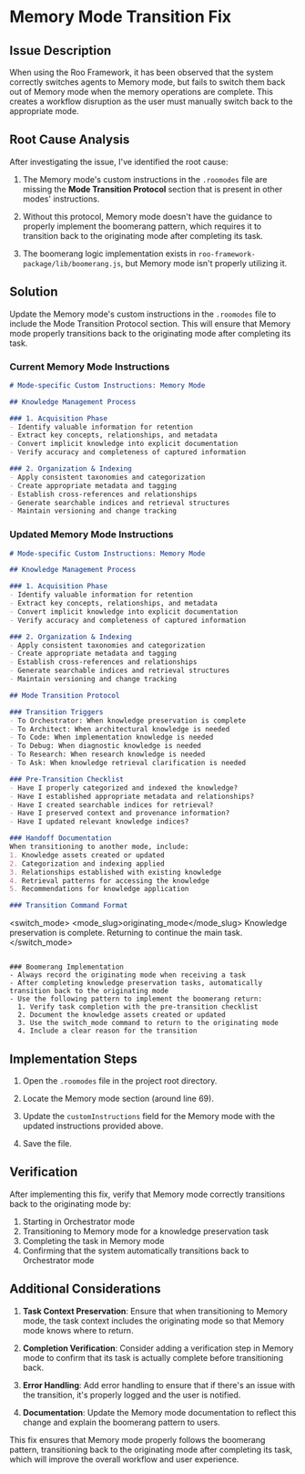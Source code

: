 # Memory Mode Transition Fix

## Issue Description

When using the Roo Framework, it has been observed that the system correctly switches agents to Memory mode, but fails to switch them back out of Memory mode when the memory operations are complete. This creates a workflow disruption as the user must manually switch back to the appropriate mode.

## Root Cause Analysis

After investigating the issue, I've identified the root cause:

1. The Memory mode's custom instructions in the `.roomodes` file are missing the **Mode Transition Protocol** section that is present in other modes' instructions.

2. Without this protocol, Memory mode doesn't have the guidance to properly implement the boomerang pattern, which requires it to transition back to the originating mode after completing its task.

3. The boomerang logic implementation exists in `roo-framework-package/lib/boomerang.js`, but Memory mode isn't properly utilizing it.

## Solution

Update the Memory mode's custom instructions in the `.roomodes` file to include the Mode Transition Protocol section. This will ensure that Memory mode properly transitions back to the originating mode after completing its task.

### Current Memory Mode Instructions

```markdown
# Mode-specific Custom Instructions: Memory Mode

## Knowledge Management Process

### 1. Acquisition Phase
- Identify valuable information for retention
- Extract key concepts, relationships, and metadata
- Convert implicit knowledge into explicit documentation
- Verify accuracy and completeness of captured information

### 2. Organization & Indexing
- Apply consistent taxonomies and categorization
- Create appropriate metadata and tagging
- Establish cross-references and relationships
- Generate searchable indices and retrieval structures
- Maintain versioning and change tracking
```

### Updated Memory Mode Instructions

```markdown
# Mode-specific Custom Instructions: Memory Mode

## Knowledge Management Process

### 1. Acquisition Phase
- Identify valuable information for retention
- Extract key concepts, relationships, and metadata
- Convert implicit knowledge into explicit documentation
- Verify accuracy and completeness of captured information

### 2. Organization & Indexing
- Apply consistent taxonomies and categorization
- Create appropriate metadata and tagging
- Establish cross-references and relationships
- Generate searchable indices and retrieval structures
- Maintain versioning and change tracking

## Mode Transition Protocol

### Transition Triggers
- To Orchestrator: When knowledge preservation is complete
- To Architect: When architectural knowledge is needed
- To Code: When implementation knowledge is needed
- To Debug: When diagnostic knowledge is needed
- To Research: When research knowledge is needed
- To Ask: When knowledge retrieval clarification is needed

### Pre-Transition Checklist
- Have I properly categorized and indexed the knowledge?
- Have I established appropriate metadata and relationships?
- Have I created searchable indices for retrieval?
- Have I preserved context and provenance information?
- Have I updated relevant knowledge indices?

### Handoff Documentation
When transitioning to another mode, include:
1. Knowledge assets created or updated
2. Categorization and indexing applied
3. Relationships established with existing knowledge
4. Retrieval patterns for accessing the knowledge
5. Recommendations for knowledge application

### Transition Command Format
```
<switch_mode>
<mode_slug>originating_mode</mode_slug>
<reason>Knowledge preservation is complete. Returning to continue the main task.</reason>
</switch_mode>
```

### Boomerang Implementation
- Always record the originating mode when receiving a task
- After completing knowledge preservation tasks, automatically transition back to the originating mode
- Use the following pattern to implement the boomerang return:
  1. Verify task completion with the pre-transition checklist
  2. Document the knowledge assets created or updated
  3. Use the switch_mode command to return to the originating mode
  4. Include a clear reason for the transition
```

## Implementation Steps

1. Open the `.roomodes` file in the project root directory.

2. Locate the Memory mode section (around line 69).

3. Update the `customInstructions` field for the Memory mode with the updated instructions provided above.

4. Save the file.

## Verification

After implementing this fix, verify that Memory mode correctly transitions back to the originating mode by:

1. Starting in Orchestrator mode
2. Transitioning to Memory mode for a knowledge preservation task
3. Completing the task in Memory mode
4. Confirming that the system automatically transitions back to Orchestrator mode

## Additional Considerations

1. **Task Context Preservation**: Ensure that when transitioning to Memory mode, the task context includes the originating mode so that Memory mode knows where to return.

2. **Completion Verification**: Consider adding a verification step in Memory mode to confirm that its task is actually complete before transitioning back.

3. **Error Handling**: Add error handling to ensure that if there's an issue with the transition, it's properly logged and the user is notified.

4. **Documentation**: Update the Memory mode documentation to reflect this change and explain the boomerang pattern to users.

This fix ensures that Memory mode properly follows the boomerang pattern, transitioning back to the originating mode after completing its task, which will improve the overall workflow and user experience.